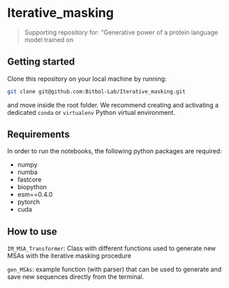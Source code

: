 # Iterative_masking
> Supporting repository for: "Generative power of a protein language model trained on


## Getting started

Clone this repository on your local machine by running:

```bash
git clone git@github.com:Bitbol-Lab/Iterative_masking.git
```
and move inside the root folder.
We recommend creating and activating a dedicated ``conda`` or ``virtualenv`` Python virtual environment.

## Requirements
In order to run the notebooks, the following python packages are required:

- numpy
- numba
- fastcore
- biopython
- esm==0.4.0
- pytorch
- cuda

## How to use

`IM_MSA_Transformer`: Class with different functions used to generate new MSAs with the iterative masking procedure

`gen_MSAs`: example function (with parser) that can be used to generate and save new sequences directly from the terminal.

